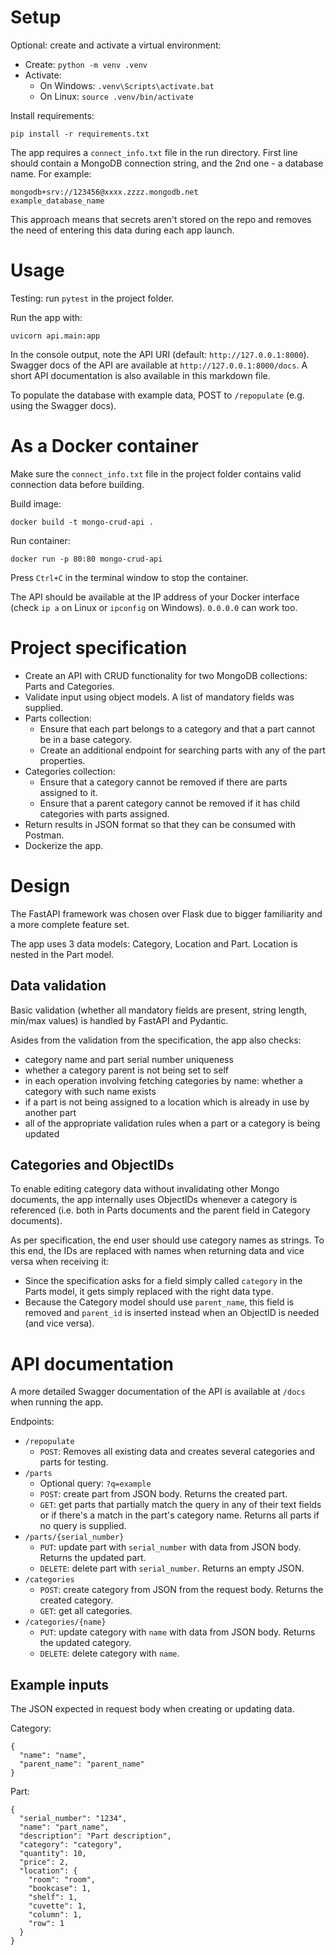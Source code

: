
# Setup

Optional: create and activate a virtual environment:
- Create: `python -m venv .venv`
- Activate:
  - On Windows: `.venv\Scripts\activate.bat`
  - On Linux: `source .venv/bin/activate`

Install requirements:
```
pip install -r requirements.txt
```

The app requires a `connect_info.txt` file in the run directory.
First line should contain a MongoDB connection string, and the 2nd one - a database name.
For example:
```
mongodb+srv://123456@xxxx.zzzz.mongodb.net
example_database_name
```

This approach means that secrets aren't stored on the repo
and removes the need of entering this data during each app launch.

# Usage

Testing: run `pytest` in the project folder.

Run the app with:
```
uvicorn api.main:app
```

In the console output, note the API URI (default: `http://127.0.0.1:8000`). Swagger docs of the API are available at `http://127.0.0.1:8000/docs`. A short API documentation is also available in this markdown file.

To populate the database with example data, POST to `/repopulate` (e.g. using the Swagger docs).

# As a Docker container

Make sure the `connect_info.txt` file in the project folder contains valid connection data before building.

Build image:
```
docker build -t mongo-crud-api .
```

Run container:
```
docker run -p 80:80 mongo-crud-api
```

Press `Ctrl+C` in the terminal window to stop the container.

The API should be available at the IP address of your Docker interface
(check `ip a` on Linux or `ipconfig` on Windows).
`0.0.0.0` can work too.

# Project specification

- Create an API with CRUD functionality for two MongoDB collections: Parts and Categories.
- Validate input using object models. A list of mandatory fields was supplied.
- Parts collection:
  - Ensure that each part belongs to a category and that a part cannot be in a base category.
  - Create an additional endpoint for searching parts with any of the part properties.
- Categories collection:
  - Ensure that a category cannot be removed if there are parts assigned to it.
  - Ensure that a parent category cannot be removed if it has child categories with parts assigned.
- Return results in JSON format so that they can be consumed with Postman.
- Dockerize the app.


# Design

The FastAPI framework was chosen over Flask due to bigger familiarity and a more complete feature set.

The app uses 3 data models: Category, Location and Part. Location is nested in the Part model.

## Data validation

Basic validation (whether all mandatory fields are present, string length, min/max values)
is handled by FastAPI and Pydantic.

Asides from the validation from the specification, the app also checks:
- category name and part serial number uniqueness
- whether a category parent is not being set to self
- in each operation involving fetching categories by name: whether a category with such name exists
- if a part is not being assigned to a location which is already in use by another part
- all of the appropriate validation rules when a part or a category is being updated

## Categories and ObjectIDs

To enable editing category data without invalidating other Mongo documents,
the app internally uses ObjectIDs whenever a category is referenced
(i.e. both in Parts documents and the parent field in Category documents).

As per specification, the end user should use category names as strings.
To this end, the IDs are replaced with names when returning data and vice versa when receiving it:
- Since the specification asks for a field simply called `category` in the Parts model, it gets simply replaced with the right data type.
- Because the Category model should use `parent_name`,
this field is removed and `parent_id` is inserted instead when an ObjectID is needed (and vice versa).

# API documentation

A more detailed Swagger documentation of the API is available at `/docs` when running the app.

Endpoints:
- `/repopulate`
  - `POST`: Removes all existing data and creates several categories and parts for testing.
- `/parts`
  - Optional query: `?q=example`
  - `POST`: create part from JSON body. Returns the created part.
  - `GET`: get parts that partially match the query in any of their text fields or if there's a match in the part's category name. Returns all parts if no query is supplied.
- `/parts/{serial_number}`
  - `PUT`: update part with `serial_number` with data from JSON body. Returns the updated part.
  - `DELETE`: delete part with `serial_number`. Returns an empty JSON.
- `/categories`
  - `POST`: create category from JSON from the request body. Returns the created category.
  - `GET`: get all categories.
- `/categories/{name}`
  - `PUT`: update category with `name` with data from JSON body. Returns the updated category.
  - `DELETE`: delete category with `name`.

## Example inputs

The JSON expected in request body when creating or updating data.

Category:
```
{
  "name": "name",
  "parent_name": "parent_name"
}
```

Part:
```
{
  "serial_number": "1234",
  "name": "part_name",
  "description": "Part description",
  "category": "category",
  "quantity": 10,
  "price": 2,
  "location": {
    "room": "room",
    "bookcase": 1,
    "shelf": 1,
    "cuvette": 1,
    "column": 1,
    "row": 1
  }
}
```
